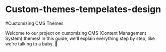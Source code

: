 # Custom-themes-tempelates-design

#Customizing CMS Themes 

Welcome to our project on customizing CMS (Content Management System) themes! In this guide, we'll explain everything step by step, like we're talking to a baby. 🍼


